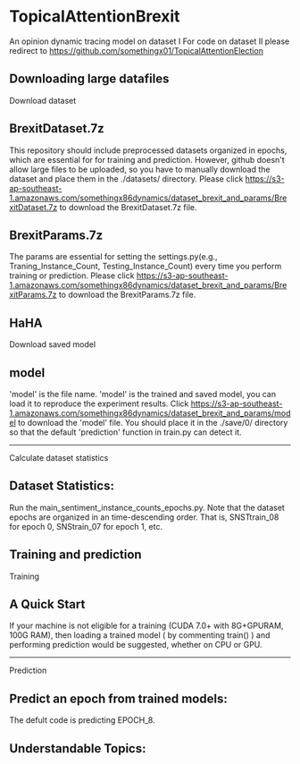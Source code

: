 # TopicalAttentionBrexit
An opinion dynamic tracing model on dataset I
For code on dataset II please redirect to https://github.com/somethingx01/TopicalAttentionElection

Downloading large datafiles
-------------
Download dataset

## BrexitDataset.7z
This repository should include preprocessed datasets organized in epochs, which are essential for for training and prediction. However, github doesn't allow large files to be uploaded, so you have to manually download the dataset and place them in the ./datasets/ directory. Please click https://s3-ap-southeast-1.amazonaws.com/somethingx86dynamics/dataset_brexit_and_params/BrexitDataset.7z to download the BrexitDataset.7z file.

## BrexitParams.7z
The params are essential for setting the settings.py(e.g., Traning_Instance_Count, Testing_Instance_Count) every time you perform training or prediction. Please click https://s3-ap-southeast-1.amazonaws.com/somethingx86dynamics/dataset_brexit_and_params/BrexitParams.7z to download the BrexitParams.7z file.

HaHA
-------------
Download saved model

## model
'model' is the file name. 'model' is the trained and saved model, you can load it to reproduce the experiment results. Click https://s3-ap-southeast-1.amazonaws.com/somethingx86dynamics/dataset_brexit_and_params/model to download the 'model' file. You should place it in the ./save/0/ directory so that the default 'prediction' function in train.py can detect it. 

-------------
Calculate dataset statistics

## Dataset Statistics:
Run the main_sentiment_instance_counts_epochs.py. Note that the dataset epochs are organized in an time-descending order. That is, SNSTtrain_08 for epoch 0, SNStrain_07 for epoch 1, etc.

Training and prediction
-------------
Training

## A Quick Start
If your machine is not eligible for a training (CUDA 7.0+ with 8G+GPURAM, 100G RAM), then loading a trained model ( by commenting train() ) and performing prediction would be suggested, whether on CPU or GPU.

-------------
Prediction

## Predict an epoch from trained models:
The defult code is predicting EPOCH_8.

## Understandable Topics:
